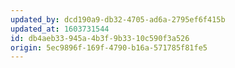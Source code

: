 ```yaml
---
updated_by: dcd190a9-db32-4705-ad6a-2795ef6f415b
updated_at: 1603731544
id: db4aeb33-945a-4b3f-9b33-10c590f3a526
origin: 5ec9896f-169f-4790-b16a-571785f81fe5
---
```

